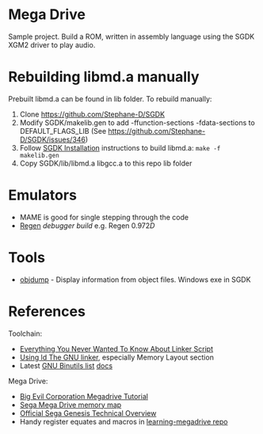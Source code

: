 # Mega Drive

Sample project. Build a ROM, written in assembly language using the SGDK XGM2 driver to play audio.

# Rebuilding libmd.a manually

Prebuilt libmd.a can be found in lib folder. To rebuild manually:

1. Clone https://github.com/Stephane-D/SGDK
2. Modify SGDK/makelib.gen to add -ffunction-sections -fdata-sections to DEFAULT_FLAGS_LIB (See https://github.com/Stephane-D/SGDK/issues/346)
3. Follow [SGDK Installation](https://github.com/Stephane-D/SGDK/wiki/SGDK-Installation) instructions to build libmd.a: `make -f makelib.gen`
4. Copy SGDK/lib/libmd.a libgcc.a to this repo lib folder

# Emulators

- MAME is good for single stepping through the code
- [Regen](http://aamirm.hacking-cult.org/www/regen.html) *debugger build* e.g. Regen 0.972*D*

# Tools

- [objdump](https://web.mit.edu/gnu/doc/html/binutils_5.html) - Display information from object files. Windows exe in SGDK

# References

Toolchain:
- [Everything You Never Wanted To Know About Linker Script](https://mcyoung.xyz/2021/06/01/linker-script/)
- [Using ld The GNU linker](https://ftp.gnu.org/old-gnu/Manuals/ld-2.9.1/html_chapter/ld_toc.html), especially Memory Layout section
- Latest [GNU Binutils list](https://sourceware.org/binutils/) [docs](https://sourceware.org/binutils/docs/)

Mega Drive:
- [Big Evil Corporation Megadrive Tutorial](https://blog.bigevilcorporation.co.uk/2012/02/28/sega-megadrive-1-getting-started/)
- [Sega Mega Drive memory map](https://segaretro.org/Sega_Mega_Drive/Memory_map)
- [Official Sega Genesis Technical Overview](http://xi6.com/files/sega2f.html)
- Handy register equates and macros in [learning-megadrive repo](https://github.com/sroccaserra/learning-megadrive/blob/master/src/system.asm)
